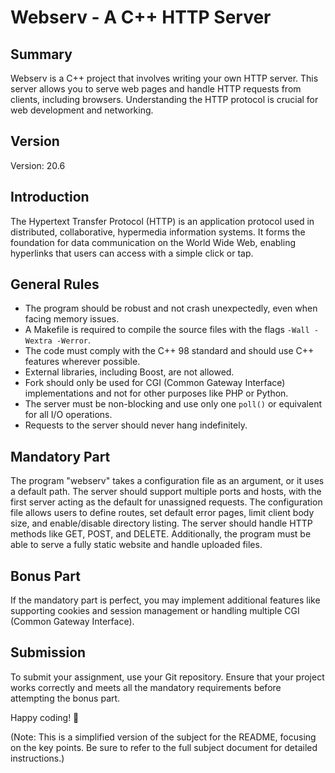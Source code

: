# Webserv - A C++ HTTP Server

## Summary
Webserv is a C++ project that involves writing your own HTTP server. This server allows you to serve web pages and handle HTTP requests from clients, including browsers. Understanding the HTTP protocol is crucial for web development and networking.

## Version
Version: 20.6

## Introduction
The Hypertext Transfer Protocol (HTTP) is an application protocol used in distributed, collaborative, hypermedia information systems. It forms the foundation for data communication on the World Wide Web, enabling hyperlinks that users can access with a simple click or tap.

## General Rules
- The program should be robust and not crash unexpectedly, even when facing memory issues.
- A Makefile is required to compile the source files with the flags `-Wall -Wextra -Werror`.
- The code must comply with the C++ 98 standard and should use C++ features wherever possible.
- External libraries, including Boost, are not allowed.
- Fork should only be used for CGI (Common Gateway Interface) implementations and not for other purposes like PHP or Python.
- The server must be non-blocking and use only one `poll()` or equivalent for all I/O operations.
- Requests to the server should never hang indefinitely.

## Mandatory Part
The program "webserv" takes a configuration file as an argument, or it uses a default path. The server should support multiple ports and hosts, with the first server acting as the default for unassigned requests. The configuration file allows users to define routes, set default error pages, limit client body size, and enable/disable directory listing. The server should handle HTTP methods like GET, POST, and DELETE. Additionally, the program must be able to serve a fully static website and handle uploaded files.

## Bonus Part
If the mandatory part is perfect, you may implement additional features like supporting cookies and session management or handling multiple CGI (Common Gateway Interface).

## Submission
To submit your assignment, use your Git repository. Ensure that your project works correctly and meets all the mandatory requirements before attempting the bonus part.

Happy coding! 🚀

(Note: This is a simplified version of the subject for the README, focusing on the key points. Be sure to refer to the full subject document for detailed instructions.)
